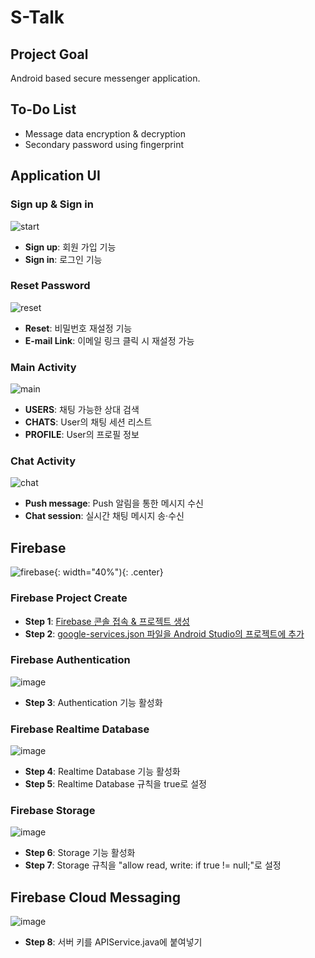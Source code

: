 
# S-Talk
## Project Goal
Android based secure messenger application.

## To-Do List
- Message data encryption & decryption
- Secondary password using fingerprint

## Application UI
### Sign up & Sign in
![start](https://user-images.githubusercontent.com/20378368/106858846-98bdb900-6705-11eb-83c4-e690581e7ae0.PNG)
- **Sign up**: 회원 가입 기능
- **Sign in**: 로그인 기능
### Reset Password
![reset](https://user-images.githubusercontent.com/20378368/106859126-f5b96f00-6705-11eb-9574-a25868ab7d14.PNG)
- **Reset**: 비밀번호 재설정 기능
- **E-mail Link**: 이메일 링크 클릭 시 재설정 가능
### Main Activity
![main](https://user-images.githubusercontent.com/20378368/106858375-e8e84b80-6704-11eb-8f3a-7951e3476dce.PNG)
- **USERS**: 채팅 가능한 상대 검색
- **CHATS**: User의 채팅 세션 리스트
- **PROFILE**: User의 프로필 정보
### Chat Activity
![chat](https://user-images.githubusercontent.com/20378368/106858325-d5d57b80-6704-11eb-9e12-60b26c219010.PNG)
- **Push message**: Push 알림을 통한 메시지 수신
- **Chat session**: 실시간 채팅 메시지 송·수신

## Firebase
![firebase](https://user-images.githubusercontent.com/20378368/106859640-ade71780-6706-11eb-89ff-dbe02cceebd4.png){: width="40%"){: .center}
### Firebase Project Create
- **Step 1**: [Firebase 콘솔 접속 & 프로젝트 생성](https://console.firebase.google.com/)
- **Step 2**: [google-services.json 파일을 Android Studio의 프로젝트에 추가](https://firebase.google.com/docs/android/setup?hl=ko)
### Firebase Authentication
![image](https://user-images.githubusercontent.com/20378368/106860755-28fcfd80-6708-11eb-8278-8fc809c97c53.png)
- **Step 3**: Authentication 기능 활성화
### Firebase Realtime Database
![image](https://user-images.githubusercontent.com/20378368/106860905-62356d80-6708-11eb-916a-57fad6d40494.png)
- **Step 4**: Realtime Database 기능 활성화
- **Step 5**: Realtime Database 규칙을 true로 설정
### Firebase Storage
![image](https://user-images.githubusercontent.com/20378368/106861009-8729e080-6708-11eb-966a-de7ff8ca0f78.png)
- **Step 6**: Storage 기능 활성화
- **Step 7**: Storage 규칙을 "allow read, write: if true != null;"로 설정
## Firebase Cloud Messaging
![image](https://user-images.githubusercontent.com/20378368/106861863-b2f99600-6709-11eb-8fb7-937220d61596.png)
- **Step 8**: 서버 키를 APIService.java에 붙여넣기

<!--
If you want a APK then create an issue, i'll send the link..
<br><b>ChatApp is a real time one to one chat application with Push Notifications made using Firebase...</b>

Add yours google-services.json
<br><b> Change Authorization:key with your key from firebase project</b>

<br>Implementation Guide 
<br>1 - Project
<br>1 - Open the Project in your android studio;
<br>2 - *IMPORTANT* Change the Package Name. (https://stackoverflow.com/questions/16804093/android-studio-rename-package)

<br>2 - Firebase Panel
<br>- Create Firebase Project (https://console.firebase.google.com/);
<br>- Import the file google-service.json into your project
<br>- Connect to firebase console authentication and database from your IDE
<br>- in firebase Storage Rules, change value of "allow read, write:" from "if request.auth != null" to "if true;"
<br>- For sending notification, paste your Firebase project key into your project APIService.java
<br>- When you change database settings, you likely will need to uninstall and reinstall apps to avoid app crashes due to app caches. -->